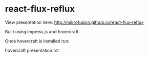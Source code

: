 # react-flux-reflux

View presentation here: http://mikrofusion.github.io/react-flux-reflux

Built using impress.js and hovercraft.

Once hovercraft is installed run:

hovercraft presentation.rst

